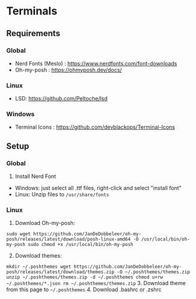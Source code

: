 # Terminals

## Requirements
### Global
- Nerd Fonts (Meslo) : https://www.nerdfonts.com/font-downloads
- Oh-my-posh : https://ohmyposh.dev/docs/

### Linux
- LSD: https://github.com/Peltoche/lsd

### Windows
- Terminal Icons : https://github.com/devblackops/Terminal-Icons

## Setup
### Global
1. Install Nerd Font
- Windows: just select all .ttf files, right-click and select "install font"
- Linux: Unzip files to `/usr/share/fonts`

### Linux
1. Download Oh-my-posh:

`
sudo wget https://github.com/JanDeDobbeleer/oh-my-posh/releases/latest/download/posh-linux-amd64 -O /usr/local/bin/oh-my-posh
sudo chmod +x /usr/local/bin/oh-my-posh
`

2. Download themes:

`
mkdir ~/.poshthemes
wget https://github.com/JanDeDobbeleer/oh-my-posh/releases/latest/download/themes.zip -O ~/.poshthemes/themes.zip
unzip ~/.poshthemes/themes.zip -d ~/.poshthemes
chmod u+rw ~/.poshthemes/*.json
rm ~/.poshthemes/themes.zip
`
3. Download theme from this page to `~/.poshthemes`
4. Download .bashrc or .zshrc
